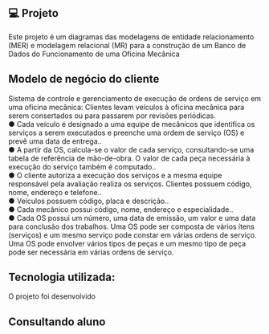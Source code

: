 ## 💻 Projeto

Este projeto é um  diagramas das modelagens de entidade relacionamento (MER) e modelagem relacional (MR) para a construção de um Banco de Dados do Funcionamento de uma Oficina Mecânica 

## Modelo de negócio do cliente <br>

<p>
Sistema de controle e gerenciamento de execução de ordens de serviço em uma
oficina mecânica: Clientes levam veículos à oficina mecânica para serem consertados
ou para passarem por revisões periódicas.<br>
● Cada veículo é designado a uma equipe de mecânicos que identifica os
serviços a serem executados e preenche uma ordem de serviço (OS) e prevê uma
data de entrega..<br>
● A partir da OS, calcula-se o valor de cada serviço, consultando-se uma tabela
de referência de mão-de-obra. O valor de cada peça necessária à execução do serviço
também é computado..<br>
● O cliente autoriza a execução dos serviços e a mesma equipe responsável pela
avaliação realiza os serviços. Clientes possuem código, nome, endereço e telefone..<br>
● Veículos possuem código, placa e descrição..<br>
● Cada mecânico possui código, nome, endereço e especialidade..<br>
● Cada OS possui um número, uma data de emissão, um valor e uma data para
conclusão dos trabalhos. Uma OS pode ser composta de vários ítens (serviços) e um
mesmo serviço pode constar em várias ordens de serviço. Uma OS pode envolver
vários tipos de peças e um mesmo tipo de peça pode ser necessária em várias ordens
de serviço.
</p>


## Tecnologia utilizada:


<p>
O projeto foi desenvolvido
</p>




## Consultando aluno <br>

<p align="center">
<img src="">
</p>
